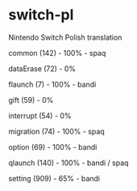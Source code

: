 # switch-pl
Nintendo Switch Polish translation

common (142) - 100% - spaq

dataErase (72) - 0%

flaunch (7) - 100% - bandi

gift (59) - 0%

interrupt (54) - 0%

migration (74) - 100% - spaq

option (69) - 100% - bandi

qlaunch (140) - 100% - bandi / spaq

setting (909) - 65% - bandi
